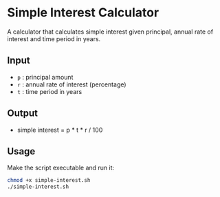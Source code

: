 # Simple Interest Calculator

A calculator that calculates simple interest given principal, annual rate of interest and time period in years.

## Input
- `p` : principal amount
- `r` : annual rate of interest (percentage)
- `t` : time period in years

## Output
- simple interest = p * t * r / 100

## Usage
Make the script executable and run it:
```bash
chmod +x simple-interest.sh
./simple-interest.sh
